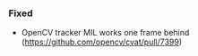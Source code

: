 ### Fixed

- OpenCV tracker MIL works one frame behind
  (<https://github.com/opencv/cvat/pull/7399>)
